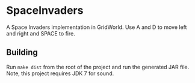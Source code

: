 SpaceInvaders
=============
A Space Invaders implementation in GridWorld. Use A and D to move left and right and SPACE to fire.

Building
--------
Run `make dist` from the root of the project and run the generated JAR file. Note, this project requires JDK 7 for sound.
